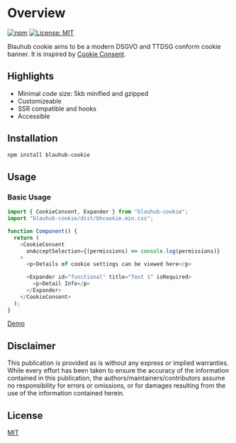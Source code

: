 # Overview

[![npm][npm]][npm-url]
[![License: MIT](https://img.shields.io/badge/License-MIT-green.svg)](https://opensource.org/licenses/MIT)

Blauhub cookie aims to be a modern DSGVO and TTDSG conform cookie banner. It is inspired by [Cookie Consent](https://github.com/orestbida/cookieconsent#layout-options--customization).

## Highlights

- Minimal code size: 5kb minified and gzipped
- Customizeable
- SSR compatible and hooks
- Accessible

## Installation

```bash
npm install blauhub-cookie
```

## Usage

### Basic Usage

```js
import { CookieConsent, Expander } from "blauhub-cookie";
import "blauhub-cookie/dist/bhcookie.min.css";

function Component() {
  return (
    <CookieConsent
      onAcceptSelection={(permissions) => console.log(permissions)}
    >
      <p>Details of cookie settings can be viewed here</p>

      <Expander id="functional" title="Text 1" isRequired>
        <p>Detail Info</p>
      </Expander>
    </CookieConsent>
  );
}
```

[Demo](./demo/simple/index.tsx)

## Disclaimer

This publication is provided as is without any express or implied warranties. While every effort has been taken to ensure the accuracy of the information contained in this publication, the authors/maintainers/contributors assume no responsibility for errors or omissions, or for damages resulting from the use of the information contained herein.

## License

[MIT](./LICENSE)

[npm]: https://img.shields.io/npm/v/blauhub-cookie.svg
[npm-url]: https://npmjs.com/package/blauhub-cookie
